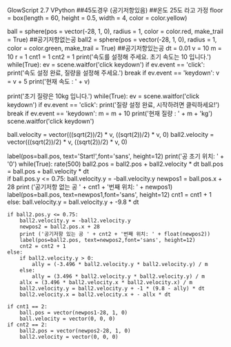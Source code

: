 GlowScript 2.7 VPython
##45도경우 (공기저항있음)
##온도 25도 라고 가정
floor = box(length = 60, height = 0.5, width = 4, color = color.yellow)

ball = sphere(pos = vector(-28, 1, 0), radius = 1, color = color.red, make_trail = True)
##공기저항없는공
ball2 = sphere(pos = vector(-28, 1, 0), radius = 1, color = color.green, make_trail = True)
##공기저항있는공
dt = 0.01
v = 10
m = 10
r = 1
cnt1 = 1
cnt2 = 1
print('속도를 설정해 주세요. 초기 속도는 10 입니다.')
while(True):
    ev = scene.waitfor('click keydown')
    if ev.event == 'click':
        print('속도 설정 완료, 질량을 설정해 주세요.')
        break
    if ev.event == 'keydown':
        v = v + 5
        print('현재 속도 : ' + v)

print('초기 질량은 10kg 입니다.')
while(True):
    ev = scene.waitfor('click keydown')
    if ev.event == 'click':
        print('질량 설정 완료, 시작하려면 클릭하세요!')
        break
    if ev.event == 'keydown':
        m = m + 10
        print('현재 질량 : ' + m + 'kg')
scene.waitfor('click keydown')

ball.velocity = vector(((sqrt(2))/2) * v, ((sqrt(2))/2) * v, 0)
ball2.velocity = vector(((sqrt(2))/2) * v, ((sqrt(2))/2) * v, 0)

label(pos=ball.pos, text='Start!',font='sans',  height=12)
print('공 초기 위치: ' + '0')
while(True):
    rate(500)
    ball2.pos = ball2.pos + ball2.velocity * dt
    ball.pos = ball.pos + ball.velocity * dt        
    if ball.pos.y <= 0.75:
        ball.velocity.y = -ball.velocity.y
        newpos1 = ball.pos.x + 28
        print ('공기저항 없는 공 ' + cnt1 + '번째 위치: ' + newpos1)
        label(pos=ball.pos, text=newpos1,font='sans', height=12)
        cnt1 = cnt1 + 1
    else:
        ball.velocity.y = ball.velocity.y + -9.8 * dt
    
    if ball2.pos.y <= 0.75:
        ball2.velocity.y = -ball2.velocity.y
        newpos2 = ball2.pos.x + 28
        print ('공기저항 있는 공 ' + cnt2 + '번째 위치: ' + float(newpos2))
        label(pos=ball2.pos, text=newpos2,font='sans', height=12)
        cnt2 = cnt2 + 1
    else:
        if ball2.velocity.y > 0:
            ally = (-3.496 * ball2.velocity.y * ball2.velocity.y) / m
        else:
            ally = (3.496 * ball2.velocity.y * ball2.velocity.y) / m
        allx = (3.496 * ball2.velocity.x * ball2.velocity.x) / m
        ball2.velocity.y = ball2.velocity.y + -1 * (9.8 - ally) * dt
        ball2.velocity.x = ball2.velocity.x + - allx * dt
        
    if cnt1 == 2:
        ball.pos = vector(newpos1-28, 1, 0)
        ball.velocity = vector(0, 0, 0)
    if cnt2 == 2:
        ball2.pos = vector(newpos2-28, 1, 0)
        ball2.velocity = vector(0, 0, 0)

